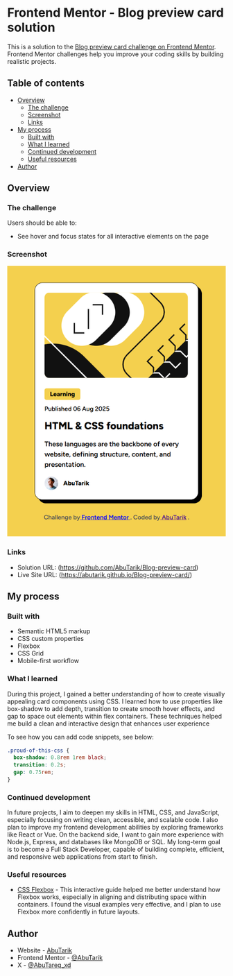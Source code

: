 # Frontend Mentor - Blog preview card solution

This is a solution to the [Blog preview card challenge on Frontend Mentor](https://www.frontendmentor.io/challenges/blog-preview-card-ckPaj01IcS). Frontend Mentor challenges help you improve your coding skills by building realistic projects.

## Table of contents

- [Overview](#overview)
  - [The challenge](#the-challenge)
  - [Screenshot](#screenshot)
  - [Links](#links)
- [My process](#my-process)
  - [Built with](#built-with)
  - [What I learned](#what-i-learned)
  - [Continued development](#continued-development)
  - [Useful resources](#useful-resources)
- [Author](#author)

## Overview

### The challenge

Users should be able to:

- See hover and focus states for all interactive elements on the page

### Screenshot

![](imgs/screenshot.png)

### Links

- Solution URL: (https://github.com/AbuTarik/Blog-preview-card)
- Live Site URL: (https://abutarik.github.io/Blog-preview-card/)

## My process

### Built with

- Semantic HTML5 markup
- CSS custom properties
- Flexbox
- CSS Grid
- Mobile-first workflow

### What I learned

During this project, I gained a better understanding of how to create visually appealing card components using CSS. I learned how to use properties like box-shadow to add depth, transition to create smooth hover effects, and gap to space out elements within flex containers. These techniques helped me build a clean and interactive design that enhances user experience

To see how you can add code snippets, see below:

```css
.proud-of-this-css {
  box-shadow: 0.8rem 1rem black;
  transition: 0.2s;
  gap: 0.75rem;
}
```

### Continued development

In future projects, I aim to deepen my skills in HTML, CSS, and JavaScript, especially focusing on writing clean, accessible, and scalable code. I also plan to improve my frontend development abilities by exploring frameworks like React or Vue. On the backend side, I want to gain more experience with Node.js, Express, and databases like MongoDB or SQL. My long-term goal is to become a Full Stack Developer, capable of building complete, efficient, and responsive web applications from start to finish.

### Useful resources

- [CSS Flexbox](https://flexbox.malven.co/) - This interactive guide helped me better understand how Flexbox works, especially in aligning and distributing space within containers. I found the visual examples very effective, and I plan to use Flexbox more confidently in future layouts.

## Author

- Website - [AbuTarik](https://abutarik.github.io/link-in-bio/)
- Frontend Mentor - [@AbuTarik](https://www.frontendmentor.io/profile/AbuTarik)
- X - [@AbuTareq_xd](https://x.com/AbuTareq_xd)
